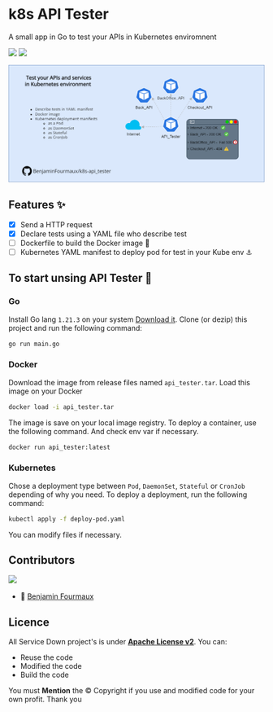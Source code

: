 # k8s API Tester
A small app in Go to test your APIs in Kubernetes enviromnent 

[![](https://badgen.net/badge/color/1.21.3/00aed8?label=GoLang)]()
[![](https://badgen.net/badge/icon/docker?icon=docker&label)]()

![Banner](/Resource/k8s-api_tester-banner.png)

## Features ✨
- [x] Send a HTTP request 
- [X] Declare tests using a YAML file who describe test
- [ ] Dockerfile to build the Docker image 🐳
- [ ] Kubernetes YAML manifest to deploy pod for test in your Kube env ⚓

## To start unsing API Tester 🚀
### Go
Install Go lang `1.21.3` on your system [Download it](https://go.dev/dl/).
Clone (or dezip) this project and run the following command:
```bash
go run main.go
```

### Docker
Download the image from release files named `api_tester.tar`.
Load this image on your Docker
```bash
docker load -i api_tester.tar
```
The image is save on your local image registry.
To deploy a container, use the following command. And check env var if necessary.
```bash
docker run api_tester:latest
``` 

### Kubernetes 
Chose a deployment type between `Pod`, `DaemonSet`, `Stateful` or `CronJob` depending of why you need.
To deploy a deployment, run the following command:
```bash
kubectl apply -f deploy-pod.yaml
```
You can modify files if necessary.

## Contributors
[![](https://badgen.net/github/contributors/BenjaminFourmaux/k8s-api_tester)](https://github.com/BenjaminFourmaux/k8s-api_tester/graphs/contributors)
- :crown: [Benjamin Fourmaux](https://github.com/BenjaminFourmaux)

## Licence
All Service Down project's is under [**Apache License v2**](https://www.apache.org/licenses/LICENSE-2.0).
You can:
- Reuse the code 
- Modified the code
- Build the code

You must **Mention** the © Copyright if you use and modified code for your own profit. Thank you
